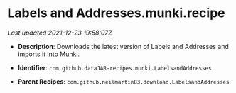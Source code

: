 # Labels and Addresses.munki.recipe

_Last updated 2021-12-23 19:58:07Z_

- **Description**: Downloads the latest version of Labels and Addresses and imports it into Munki.

- **Identifier**: `com.github.dataJAR-recipes.munki.LabelsandAddresses`

- **Parent Recipes**: `com.github.neilmartin83.download.LabelsandAddresses`